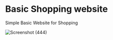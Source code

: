 # Basic Shopping website
Simple Basic Website for Shopping



![Screenshot (444)](https://user-images.githubusercontent.com/84183445/129068684-b2fbeee4-30e7-48df-a7fe-5547c8ba1c2e.png)


 
